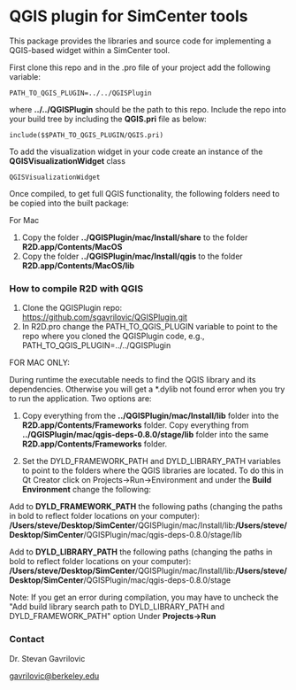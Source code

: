 # QGIS plugin for SimCenter tools

This package provides the libraries and source code for implementing a QGIS-based widget within a SimCenter tool. 

First clone this repo and in the .pro file of your project add the following variable:

    PATH_TO_QGIS_PLUGIN=../../QGISPlugin

where **../../QGISPlugin** should be the path to this repo. Include the repo into your build tree by including the **QGIS.pri** file as below:

    include($$PATH_TO_QGIS_PLUGIN/QGIS.pri)

To add the visualization widget in your code create an instance of the **QGISVisualizationWidget** class

    QGISVisualizationWidget

Once compiled, to get full QGIS functionality, the following folders need to be copied into the built package:

For Mac
1) Copy the folder **../QGISPlugin/mac/Install/share** to the folder **R2D.app/Contents/MacOS**
2) Copy the folder **../QGISPlugin/mac/Install/qgis** to the folder **R2D.app/Contents/MacOS/lib**


### How to compile R2D with QGIS

1) Clone the QGISPlugin repo: https://github.com/sgavrilovic/QGISPlugin.git
2) In R2D.pro change the PATH_TO_QGIS_PLUGIN variable to point to the repo where you cloned the QGISPlugin code, e.g., PATH_TO_QGIS_PLUGIN=../../QGISPlugin

FOR MAC ONLY: 

During runtime the executable needs to find the QGIS library and its dependencies. Otherwise you will get a *.dylib not found error when you try to run the application. Two options are: 

1) Copy everything from the **../QGISPlugin/mac/Install/lib** folder into the **R2D.app/Contents/Frameworks** folder. Copy everything from **../QGISPlugin/mac/qgis-deps-0.8.0/stage/lib** folder into the same **R2D.app/Contents/Frameworks** folder. 

2) Set the DYLD_FRAMEWORK_PATH and DYLD_LIBRARY_PATH variables to point to the folders where the QGIS libraries are located. To do this in Qt Creator click on Projects->Run->Environment and under the **Build Environment** change the following:
	
Add to **DYLD_FRAMEWORK_PATH** the following paths (changing the paths in bold to reflect folder locations on your computer): **/Users/steve/Desktop/SimCenter**/QGISPlugin/mac/Install/lib:**/Users/steve/Desktop/SimCenter**/QGISPlugin/mac/qgis-deps-0.8.0/stage/lib

Add to **DYLD_LIBRARY_PATH** the following paths (changing the paths in bold to reflect folder locations on your computer): **/Users/steve/Desktop/SimCenter**/QGISPlugin/mac/Install/lib:**/Users/steve/Desktop/SimCenter**/QGISPlugin/mac/qgis-deps-0.8.0/stage


Note: If you get an error during compilation, you may have to uncheck the "Add build library search path to DYLD_LIBRARY_PATH and DYLD_FRAMEWORK_PATH" option Under **Projects->Run**

### Contact

Dr. Stevan Gavrilovic

gavrilovic@berkeley.edu

